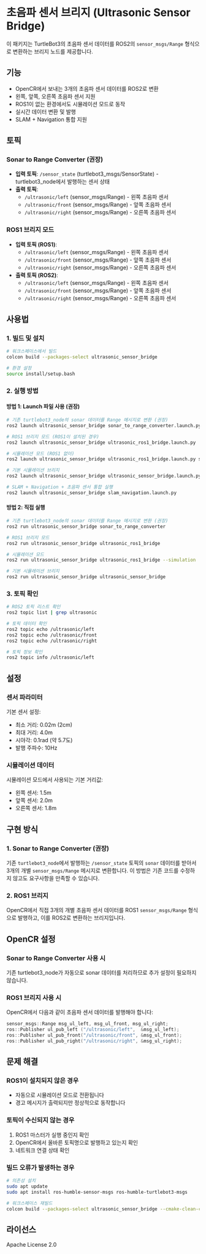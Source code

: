 # 초음파 센서 브리지 (Ultrasonic Sensor Bridge)

이 패키지는 TurtleBot3의 초음파 센서 데이터를 ROS2의 `sensor_msgs/Range` 형식으로 변환하는 브리지 노드를 제공합니다.

## 기능

- OpenCR에서 보내는 3개의 초음파 센서 데이터를 ROS2로 변환
- 왼쪽, 앞쪽, 오른쪽 초음파 센서 지원
- ROS1이 없는 환경에서도 시뮬레이션 모드로 동작
- 실시간 데이터 변환 및 발행
- SLAM + Navigation 통합 지원

## 토픽

### Sonar to Range Converter (권장)
- **입력 토픽**: `/sensor_state` (turtlebot3_msgs/SensorState) - turtlebot3_node에서 발행하는 센서 상태
- **출력 토픽**: 
  - `/ultrasonic/left` (sensor_msgs/Range) - 왼쪽 초음파 센서
  - `/ultrasonic/front` (sensor_msgs/Range) - 앞쪽 초음파 센서
  - `/ultrasonic/right` (sensor_msgs/Range) - 오른쪽 초음파 센서

### ROS1 브리지 모드
- **입력 토픽 (ROS1)**:
  - `/ultrasonic/left` (sensor_msgs/Range) - 왼쪽 초음파 센서
  - `/ultrasonic/front` (sensor_msgs/Range) - 앞쪽 초음파 센서  
  - `/ultrasonic/right` (sensor_msgs/Range) - 오른쪽 초음파 센서
- **출력 토픽 (ROS2)**:
  - `/ultrasonic/left` (sensor_msgs/Range) - 왼쪽 초음파 센서
  - `/ultrasonic/front` (sensor_msgs/Range) - 앞쪽 초음파 센서
  - `/ultrasonic/right` (sensor_msgs/Range) - 오른쪽 초음파 센서

## 사용법

### 1. 빌드 및 설치

```bash
# 워크스페이스에서 빌드
colcon build --packages-select ultrasonic_sensor_bridge

# 환경 설정
source install/setup.bash
```

### 2. 실행 방법

#### 방법 1: Launch 파일 사용 (권장)

```bash
# 기존 turtlebot3_node의 sonar 데이터를 Range 메시지로 변환 (권장)
ros2 launch ultrasonic_sensor_bridge sonar_to_range_converter.launch.py

# ROS1 브리지 모드 (ROS1이 설치된 경우)
ros2 launch ultrasonic_sensor_bridge ultrasonic_ros1_bridge.launch.py

# 시뮬레이션 모드 (ROS1 없이)
ros2 launch ultrasonic_sensor_bridge ultrasonic_ros1_bridge.launch.py simulation_mode:=true

# 기본 시뮬레이션 브리지
ros2 launch ultrasonic_sensor_bridge ultrasonic_sensor_bridge.launch.py

# SLAM + Navigation + 초음파 센서 통합 실행
ros2 launch ultrasonic_sensor_bridge slam_navigation.launch.py
```

#### 방법 2: 직접 실행

```bash
# 기존 turtlebot3_node의 sonar 데이터를 Range 메시지로 변환 (권장)
ros2 run ultrasonic_sensor_bridge sonar_to_range_converter

# ROS1 브리지 모드
ros2 run ultrasonic_sensor_bridge ultrasonic_ros1_bridge

# 시뮬레이션 모드
ros2 run ultrasonic_sensor_bridge ultrasonic_ros1_bridge --simulation

# 기본 시뮬레이션 브리지
ros2 run ultrasonic_sensor_bridge ultrasonic_sensor_bridge
```

### 3. 토픽 확인

```bash
# ROS2 토픽 리스트 확인
ros2 topic list | grep ultrasonic

# 토픽 데이터 확인
ros2 topic echo /ultrasonic/left
ros2 topic echo /ultrasonic/front
ros2 topic echo /ultrasonic/right

# 토픽 정보 확인
ros2 topic info /ultrasonic/left
```

## 설정

### 센서 파라미터

기본 센서 설정:
- 최소 거리: 0.02m (2cm)
- 최대 거리: 4.0m
- 시야각: 0.1rad (약 5.7도)
- 발행 주파수: 10Hz

### 시뮬레이션 데이터

시뮬레이션 모드에서 사용되는 기본 거리값:
- 왼쪽 센서: 1.5m
- 앞쪽 센서: 2.0m
- 오른쪽 센서: 1.8m

## 구현 방식

### 1. Sonar to Range Converter (권장)
기존 `turtlebot3_node`에서 발행하는 `/sensor_state` 토픽의 `sonar` 데이터를 받아서 3개의 개별 `sensor_msgs/Range` 메시지로 변환합니다. 이 방법은 기존 코드를 수정하지 않고도 요구사항을 만족할 수 있습니다.

### 2. ROS1 브리지
OpenCR에서 직접 3개의 개별 초음파 센서 데이터를 ROS1 `sensor_msgs/Range` 형식으로 발행하고, 이를 ROS2로 변환하는 브리지입니다.

## OpenCR 설정

### Sonar to Range Converter 사용 시
기존 turtlebot3_node가 자동으로 sonar 데이터를 처리하므로 추가 설정이 필요하지 않습니다.

### ROS1 브리지 사용 시
OpenCR에서 다음과 같이 초음파 센서 데이터를 발행해야 합니다:

```cpp
sensor_msgs::Range msg_ul_left, msg_ul_front, msg_ul_right;
ros::Publisher ul_pub_left ("/ultrasonic/left",  &msg_ul_left);
ros::Publisher ul_pub_front("/ultrasonic/front", &msg_ul_front);
ros::Publisher ul_pub_right("/ultrasonic/right", &msg_ul_right);
```

## 문제 해결

### ROS1이 설치되지 않은 경우
- 자동으로 시뮬레이션 모드로 전환됩니다
- 경고 메시지가 출력되지만 정상적으로 동작합니다

### 토픽이 수신되지 않는 경우
1. ROS1 마스터가 실행 중인지 확인
2. OpenCR에서 올바른 토픽명으로 발행하고 있는지 확인
3. 네트워크 연결 상태 확인

### 빌드 오류가 발생하는 경우
```bash
# 의존성 설치
sudo apt update
sudo apt install ros-humble-sensor-msgs ros-humble-turtlebot3-msgs

# 워크스페이스 재빌드
colcon build --packages-select ultrasonic_sensor_bridge --cmake-clean-cache
```

## 라이선스

Apache License 2.0
